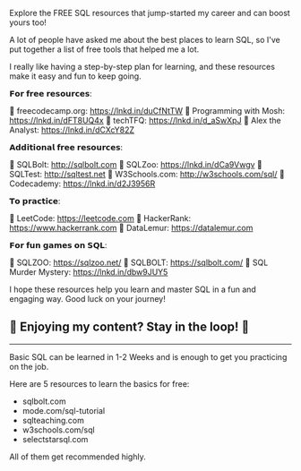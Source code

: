 Explore the FREE SQL resources that jump-started my career and can boost yours too!

A lot of people have asked me about the best places to learn SQL, so I've put together a list of free tools that helped me a lot.

I really like having a step-by-step plan for learning, and these resources make it easy and fun to keep going.

𝗙𝗼𝗿 𝗳𝗿𝗲𝗲 𝗿𝗲𝘀𝗼𝘂𝗿𝗰𝗲𝘀:

🔸 freecodecamp.org: https://lnkd.in/duCfNtTW
🔸 Programming with Mosh: https://lnkd.in/dFT8UQ4x
🔸 techTFQ: https://lnkd.in/d_aSwXpJ
🔸 Alex the Analyst: https://lnkd.in/dCXcY82Z

𝗔𝗱𝗱𝗶𝘁𝗶𝗼𝗻𝗮𝗹 𝗳𝗿𝗲𝗲 𝗿𝗲𝘀𝗼𝘂𝗿𝗰𝗲𝘀:

🔸 SQLBolt: http://sqlbolt.com
🔸 SQLZoo: https://lnkd.in/dCa9Vwgv
🔸 SQLTest: http://sqltest.net
🔸 W3Schools.com: http://w3schools.com/sql/
🔸 Codecademy: https://lnkd.in/d2J3956R

𝗧𝗼 𝗽𝗿𝗮𝗰𝘁𝗶𝗰𝗲:

🔸 LeetCode: https://leetcode.com
🔸 HackerRank: https://www.hackerrank.com
🔸 DataLemur: https://datalemur.com

𝗙𝗼𝗿 𝗳𝘂𝗻 𝗴𝗮𝗺𝗲𝘀 𝗼𝗻 𝗦𝗤𝗟:

🔸 SQLZOO: https://sqlzoo.net/
🔸 SQLBOLT: https://sqlbolt.com/
🔸 SQL Murder Mystery: https://lnkd.in/dbw9JUY5

I hope these resources help you learn and master SQL in a fun and engaging way. Good luck on your journey!

🌟 Enjoying my content? Stay in the loop! 🌟
---------

**************
Basic SQL can be learned in 1-2 Weeks and is enough to get you practicing on the job.

Here are 5 resources to learn the basics for free:

- sqlbolt.com
- mode.com/sql-tutorial
- sqlteaching.com
- w3schools.com/sql
- selectstarsql.com

All of them get recommended highly.



